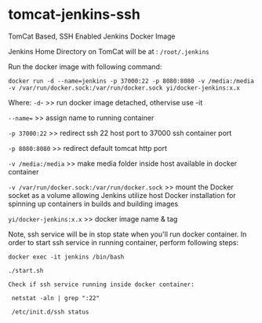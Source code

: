 # tomcat-jenkins-ssh
TomCat Based, SSH Enabled Jenkins Docker Image

Jenkins Home Directory on TomCat will be at : `/root/.jenkins`

Run the docker image with following command:
```
docker run -d --name=jenkins -p 37000:22 -p 8080:8080 -v /media:/media -v /var/run/docker.sock:/var/run/docker.sock yi/docker-jenkins:x.x
```
Where:
`-d`- >> run docker image detached, othervise use -it

`--name=` >> assign name to running container

`-p 37000:22` >> redirect ssh 22 host port to 37000 ssh container port

`-p 8080:8080` >> redirect default tomcat http port

`-v /media:/media` >> make media folder inside host available in docker container

`-v /var/run/docker.sock:/var/run/docker.sock` >> mount the Docker socket as a volume allowing Jenkins utilize host Docker installation for spinning up containers in builds and building images

`yi/docker-jenkins:x.x` >> docker image name & tag

Note, ssh service will be in stop state when you'll run docker container.
In order to start ssh service in running container, perform following steps:
```
docker exec -it jenkins /bin/bash

./start.sh

Check if ssh service running inside docker container:

 netstat -aln | grep ":22"
 
 /etc/init.d/ssh status
 ```



